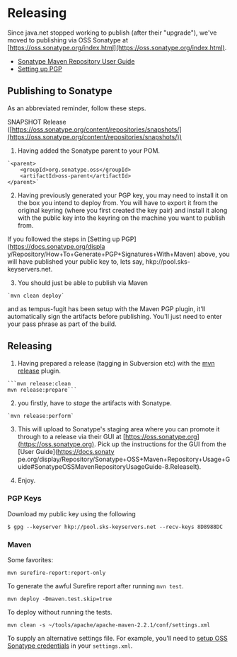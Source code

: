 
# Releasing

Since java.net stopped working to publish (after their "upgrade"), we've moved to publishing via OSS Sonatype at [https://oss.sonatype.org/index.html](https://oss.sonatype.org/index.html).

  * [Sonatype Maven Repository User Guide](https://docs.sonatype.org/display/Repository/Sonatype+OSS+Maven+Repository+Usage+Guide)
  * [Setting up PGP](https://docs.sonatype.org/display/Repository/How+To+Generate+PGP+Signatures+With+Maven)

## Publishing to Sonatype

As an abbreviated reminder, follow these steps.

SNAPSHOT Release ([https://oss.sonatype.org/content/repositories/snapshots/](https://oss.sonatype.org/content/repositories/snapshots/))

  1. Having added the Sonatype parent to your POM.


    `<parent>
        <groupId>org.sonatype.oss</groupId>
        <artifactId>oss-parent</artifactId>
    </parent>`


  2. Having previously generated your PGP key, you may need to install it on the box you intend to deploy from. You will have to export it from the original keyring (where you first created the key pair) and install it along with the public key into the keyring on the machine you want to publish from.

   If you followed the steps in [Setting up PGP](https://docs.sonatype.org/displa y/Repository/How+To+Generate+PGP+Signatures+With+Maven) above, you will have published your public key to, lets say, hkp://pool.sks-keyservers.net.

  3. You should just be able to publish via Maven


    `mvn clean deploy`


and as tempus-fugit has been setup with the Maven PGP plugin, it'll automatically sign the artifacts before publishing. You'll just need to enter your pass phrase as part of the build.

## Releasing

  1. Having prepared a release (tagging in Subversion etc) with the [mvn release](http://maven.apache.org/plugins/maven-release-plugin/examples/prepare-release.html) plugin.


    ```mvn release:clean
    mvn release:prepare```

  2. you firstly, have to _stage_ the artifacts with Sonatype.

    `mvn release:perform`

  3. This will upload to Sonatype's staging area where you can promote it through to a release via their GUI at [https://oss.sonatype.org](https://oss.sonatype.org). Pick up the instructions for the GUI from the [User Guide](https://docs.sonaty pe.org/display/Repository/Sonatype+OSS+Maven+Repository+Usage+Guide#SonatypeOSSMavenRepositoryUsageGuide-8.ReleaseIt).

  4. Enjoy.

### PGP Keys

Download my public key using the following

    $ gpg --keyserver hkp://pool.sks-keyservers.net --recv-keys 8D8988DC

### Maven

Some favorites:


    mvn surefire-report:report-only

To generate the awful Surefire report after running `mvn test`.

    mvn deploy -Dmaven.test.skip=true

To deploy without running the tests.

    mvn clean -s ~/tools/apache/apache-maven-2.2.1/conf/settings.xml

To supply an alternative settings file. For example, you'll need to [setup OSS Sonatype credentials](http://www.sonatype.com/people/2010/11/what-to-do-when-nexus-returns-401/) in your `settings.xml`.